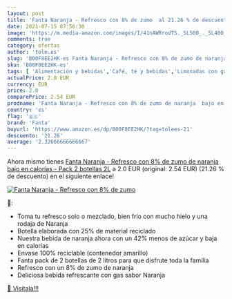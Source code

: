 ```yaml
---
layout: post
title: 'Fanta Naranja - Refresco con 8% de zumo  al 21.26 % de descuento'
date: 2021-07-15 07:56:30
image: 'https://m.media-amazon.com/images/I/41nAWRrodTS._SL500_._SL400_.jpg'
comments: true
category: ofertas
author: 'tole.es'
slug: 'B00F8EE2HK-es Fanta Naranja - Refresco con 8% de zumo de naranja bajo en...'
sku: 'B00F8EE2HK-es'
tags: [ 'Alimentación y bebidas','Café, té y bebidas','Limonadas con gas','Refrescos con gas','de','fanta','zumo', ]
actualPrice: 2.0 EUR
currency: EUR
price: 2.0
comparePrice: 2.54 EUR
prodname: 'Fanta Naranja - Refresco con 8% de zumo de naranja  bajo en calorías - Pack 2 botellas 2L'
country: 'es'
flag: '🇪🇸'
brand: 'Fanta'
buyurl: 'https://www.amazon.es/dp/B00F8EE2HK/?tag=tolees-21'
descuento: '21.26'
average: '2.32666666666667'
---
```


Ahora mismo tienes [Fanta Naranja - Refresco con 8% de zumo de naranja  bajo en calorías - Pack 2 botellas 2L](https://www.amazon.es/dp/B00F8EE2HK/?tag=tolees-21) a 2.0 EUR (original: 2.54 EUR) (21.26 %  de descuento) en el siguiente enlace!

[![Fanta Naranja - Refresco con 8% de zumo ](https://m.media-amazon.com/images/I/41nAWRrodTS._SL500_._SL400_.jpg)](https://www.amazon.es/dp/B00F8EE2HK/?tag=tolees-21)

🔎:

- Toma tu refresco solo o mezclado, bien frío con mucho hielo y una rodaja de Naranja
- Botella elaborada con 25% de material reciclado
- Nuestra bebida de naranja ahora con un 42% menos de azúcar y baja en calorías
- Envase 100% reciclable (contenedor amarillo)
- Fanta pack de 2 botellas de 2 litros para que disfrute toda la familia
- Refresco con un 8% de zumo de naranja
- Deliciosa bebida refrescante con gas sabor Naranja

[🛒 Visítala!!!](https://www.amazon.es/dp/B00F8EE2HK/?tag=tolees-21)
